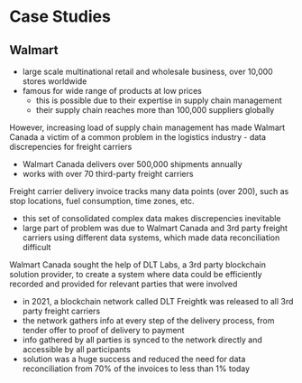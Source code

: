 # Case Studies

## Walmart
- large scale multinational retail and wholesale business, over 10,000 stores worldwide
- famous for wide range of products at low prices
    - this is possible due to their expertise in supply chain management
    - their supply chain reaches more than 100,000 suppliers globally

However, increasing load of supply chain management has made Walmart Canada a victim of a common problem in the logistics industry - data discrepencies for freight carriers
- Walmart Canada delivers over 500,000 shipments annually
- works with over 70 third-party freight carriers

Freight carrier delivery invoice tracks many data points (over 200), such as stop locations, fuel consumption, time zones, etc.
- this set of consolidated complex data makes discrepencies inevitable
- large part of problem was due to Walmart Canada and 3rd party freight carriers using different data systems, which made data reconciliation difficult

Walmart Canada sought the help of DLT Labs, a 3rd party blockchain solution provider, to create a system where data could be efficiently recorded and provided for relevant parties that were involved
- in 2021, a blockchain network called DLT Freightk was released to all 3rd party freight carriers
- the network gathers info at every step of the delivery process, from tender offer to proof of delivery to payment
- info gathered by all parties is synced to the network directly and accessible by all participants
- solution was a huge success and reduced the need for data reconciliation from 70% of the invoices to less than 1% today
